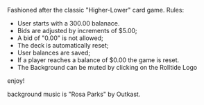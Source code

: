 Fashioned after the classic "Higher-Lower" card game. 
Rules: 

* User starts with a 300.00 balanace.
* Bids are adjusted by increments of $5.00;
* A bid of "0.00" is not allowed; 
* The deck is automatically reset; 
* User balances are saved;
* If a player reaches a balance of $0.00 the game is reset.
* The Background can be muted by clicking on the Rolltide Logo

enjoy!

background music is "Rosa Parks" by Outkast.